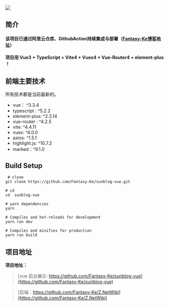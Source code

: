 ![](https://upload-images.jianshu.io/upload_images/12890819-527034962df50506.png?imageMogr2/auto-orient/strip%7CimageView2/2/w/1240)


## 简介

#### 该项目已通过阿里云仓库、GithubAction持续集成与部署（[Fantasy-Ke博客地址](http://124.71.15.19:5100/)）

**项目用 Vue3 + TypeScript + Vite4 + Vuex4 + Vue-Router4 + element-plus ！**

<!-- ## 功能

### 已经完成功能

- [x] 登录  
- [x] 注册  
- [x] 文章列表
- [x] 文章归档
- [x] 标签  
- [x] 关于  
- [x] 点赞与评论
- [x] 留言
- [x] 历程
- [x] 文章详情（支持代码语法高亮）
- [x] 文章详情目录
- [x] 移动端适配
- [x] github 授权登录


[⬆️ 返回顶部](##简介) -->

## 前端主要技术 

所有技术都是当前最新的。

- vue： ^3.3.4
- typescript : ^5.2.2
- element-plus: ^2.3.14
- vue-router : ^4.2.5
- vite: ^4.4.11
- vuex: ^4.0.0
- axios: ^1.5.1
- highlight.js: ^10.7.2
- marked：^9.1.0


## Build Setup 

``` 
 # clone
git clone https://github.com/Fantasy-Ke/sunblog-vue.git
```

```
# cd
cd  sunblog-vue
```

```
# yarn dependencies
yarn
```

```
# Compiles and hot-reloads for development
yarn run dev
```

```
# Compiles and minifies for production
yarn run build
```


## 项目地址

**项目地址：**

> [vue 前台展示: https://github.com/Fantasy-Ke/sunblog-vue](https://github.com/Fantasy-Ke/sunblog-vue)

> [后端：https://github.com/Fantasy-Ke/Z.NetWiki](https://github.com/Fantasy-Ke/Z.NetWiki)

